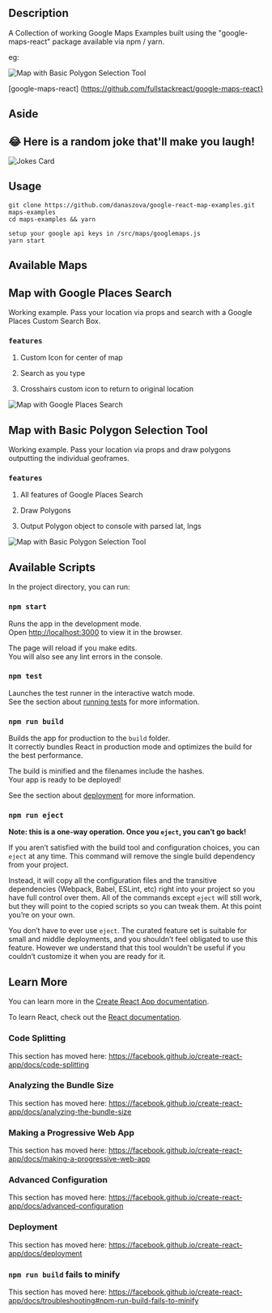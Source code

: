 ## Description

A Collection of working Google Maps Examples built using the "google-maps-react" package available via npm / yarn.

eg:

![Map with Basic Polygon Selection Tool](src/maps/assets/screenshots/polygonmap.png?raw=true "Basic Polygon Selection Tool")

[google-maps-react]
(https://github.com/fullstackreact/google-maps-react}



## Aside

## 😂 Here is a random joke that'll make you laugh!
![Jokes Card](https://readme-jokes.vercel.app/api)


## Usage

```
git clone https://github.com/danaszova/google-react-map-examples.git maps-examples
cd maps-examples && yarn
```

```
setup your google api keys in /src/maps/googlemaps.js
yarn start
```

## Available Maps

## Map with Google Places Search

Working example. Pass your location via props and search with a Google Places Custom Search Box.

### `features`

1. Custom Icon for center of map

2. Search as you type

3. Crosshairs custom icon to return to original location

![Map with Google Places Search](src/maps/assets/screenshots/searchmap.png?raw=true "Map with Search")

## Map with Basic Polygon Selection Tool

Working example. Pass your location via props and draw polygons outputting the individual geoframes.

### `features`

1. All features of Google Places Search

2. Draw Polygons

3. Output Polygon object to console with parsed lat, lngs

![Map with Basic Polygon Selection Tool](src/maps/assets/screenshots/polygonmap.png?raw=true "Basic Polygon Selection Tool")

## Available Scripts

In the project directory, you can run:

### `npm start`

Runs the app in the development mode.<br>
Open [http://localhost:3000](http://localhost:3000) to view it in the browser.

The page will reload if you make edits.<br>
You will also see any lint errors in the console.

### `npm test`

Launches the test runner in the interactive watch mode.<br>
See the section about [running tests](https://facebook.github.io/create-react-app/docs/running-tests) for more information.

### `npm run build`

Builds the app for production to the `build` folder.<br>
It correctly bundles React in production mode and optimizes the build for the best performance.

The build is minified and the filenames include the hashes.<br>
Your app is ready to be deployed!

See the section about [deployment](https://facebook.github.io/create-react-app/docs/deployment) for more information.

### `npm run eject`

**Note: this is a one-way operation. Once you `eject`, you can’t go back!**

If you aren’t satisfied with the build tool and configuration choices, you can `eject` at any time. This command will remove the single build dependency from your project.

Instead, it will copy all the configuration files and the transitive dependencies (Webpack, Babel, ESLint, etc) right into your project so you have full control over them. All of the commands except `eject` will still work, but they will point to the copied scripts so you can tweak them. At this point you’re on your own.

You don’t have to ever use `eject`. The curated feature set is suitable for small and middle deployments, and you shouldn’t feel obligated to use this feature. However we understand that this tool wouldn’t be useful if you couldn’t customize it when you are ready for it.

## Learn More

You can learn more in the [Create React App documentation](https://facebook.github.io/create-react-app/docs/getting-started).

To learn React, check out the [React documentation](https://reactjs.org/).

### Code Splitting

This section has moved here: https://facebook.github.io/create-react-app/docs/code-splitting

### Analyzing the Bundle Size

This section has moved here: https://facebook.github.io/create-react-app/docs/analyzing-the-bundle-size

### Making a Progressive Web App

This section has moved here: https://facebook.github.io/create-react-app/docs/making-a-progressive-web-app

### Advanced Configuration

This section has moved here: https://facebook.github.io/create-react-app/docs/advanced-configuration

### Deployment

This section has moved here: https://facebook.github.io/create-react-app/docs/deployment

### `npm run build` fails to minify

This section has moved here: https://facebook.github.io/create-react-app/docs/troubleshooting#npm-run-build-fails-to-minify
